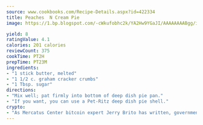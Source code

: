 ```yaml
---
source: www.cookbooks.com/Recipe-Details.aspx?id=422334
title: Peaches  N Cream Pie
image: https://1.bp.blogspot.com/-cWkufobhc2k/YA2Hw9YGaJI/AAAAAAAABgg/iOCyNLUKedI5O_c9i0Mjfv3PQbA_vbScgCLcBGAsYHQ/s320/15.png

yield: 8
ratingValue: 4.1
calories: 201 calories
reviewCount: 375
cookTime: PT2H
prepTime: PT23M
ingredients:
- "1 stick butter, melted"
- "1 1/2 c. graham cracker crumbs"
- "1 Tbsp. sugar"
directions:
- "Mix well; pat firmly into bottom of deep dish pie pan."
- "If you want, you can use a Pet-Ritz deep dish pie shell."
crypto:
- "As Mercatus Center bitcoin expert Jerry Brito has written, government regulation can either be ham-fisted or light to the touch."
---
```

